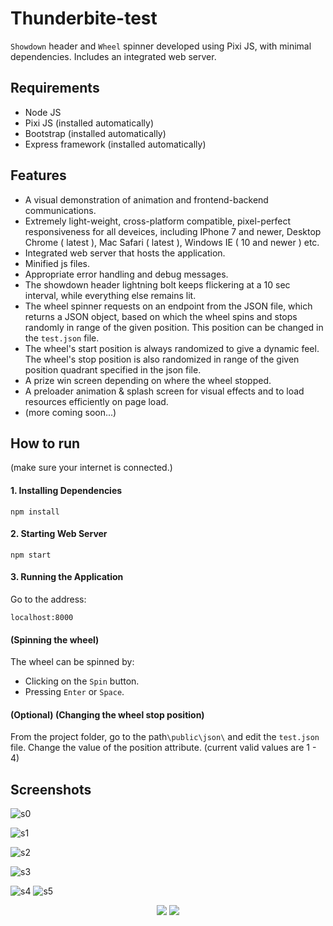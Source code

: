 # Thunderbite-test

`Showdown` header and `Wheel` spinner developed using Pixi JS, with minimal dependencies. Includes an integrated web server.

## Requirements
* Node JS
* Pixi JS (installed automatically)
* Bootstrap (installed automatically)
* Express framework (installed automatically)

## Features
* A visual demonstration of animation and frontend-backend communications.
* Extremely light-weight, cross-platform compatible, pixel-perfect responsiveness for all deveices, including IPhone 7 and newer, Desktop Chrome ( latest ), Mac Safari ( latest ), Windows  IE ( 10 and newer ) etc.
* Integrated web server that hosts the application.
* Minified js files.
* Appropriate error handling and debug messages.
* The showdown header lightning bolt keeps flickering at a 10 sec interval, while everything else remains lit.
* The wheel spinner requests on an endpoint from the JSON file, which returns a JSON object, based on which the wheel spins and stops randomly in range of the given position. This position can be changed in the `test.json` file.
* The wheel's start position is always randomized to give a dynamic feel. The wheel's stop position is also randomized in range of the given position quadrant specified in the json file.
* A prize win screen depending on where the wheel stopped.
* A preloader animation & splash screen for visual effects and to load resources efficiently on page load.
* (more coming soon...)

## How to run
(make sure your internet is connected.)

#### 1. Installing Dependencies
```
npm install
```

#### 2. Starting Web Server
```
npm start
```

#### 3. Running the Application
Go to the address: 
```
localhost:8000
```

#### (Spinning the wheel)
The wheel can be spinned by:
* Clicking on the `Spin` button.
* Pressing `Enter` or `Space`.

#### (Optional) (Changing the wheel stop position)
From the project folder, go to the path`\public\json\` and edit the `test.json` file. Change the value of the position attribute. (current valid values are 1 - 4)

## Screenshots

![s0](https://user-images.githubusercontent.com/69671663/149233950-a3ecae35-711c-4c2f-80eb-d1aeeaecf5a3.png)

![s1](https://user-images.githubusercontent.com/69671663/149233960-ee0170f2-27b2-4312-a12c-24f784806c1b.png)

![s2](https://user-images.githubusercontent.com/69671663/149233965-08137f08-51d3-46d1-9a60-69af5389f4b0.png)

![s3](https://user-images.githubusercontent.com/69671663/149233966-67444c76-2d8d-4e54-99a0-17490f59c3fa.png)

![s4](https://user-images.githubusercontent.com/69671663/149233970-f0c68401-08a7-4dd2-935b-9b9db82eb77e.png)
![s5](https://user-images.githubusercontent.com/69671663/149233972-fc88739e-d621-4045-908d-f19548b0b213.png)





<p align="center">
  <img src="https://user-images.githubusercontent.com/69671663/149233970-f0c68401-08a7-4dd2-935b-9b9db82eb77e.png" />
  
  <img src="https://user-images.githubusercontent.com/69671663/149233972-fc88739e-d621-4045-908d-f19548b0b213.png" />
</p>
